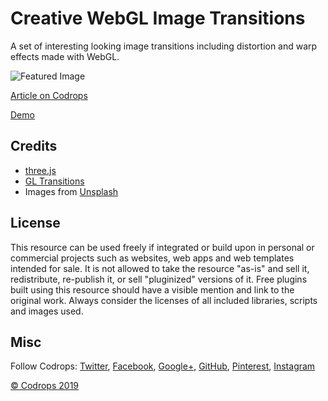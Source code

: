 # Creative WebGL Image Transitions

A set of interesting looking image transitions including distortion and warp effects made with WebGL. 

![Featured Image](https://tympanus.net/codrops/wp-content/uploads/2019/11/Webglimagetransitions_featured.jpg)

[Article on Codrops](https://tympanus.net/codrops/?p=44490)

[Demo](http://tympanus.net/Development/webGLImageTransitions/)

## Credits

*   [three.js](https://threejs.org/)
*   [GL Transitions](https://gl-transitions.com/)
*   Images from [Unsplash](https://unsplash.com/)

## License
This resource can be used freely if integrated or build upon in personal or commercial projects such as websites, web apps and web templates intended for sale. It is not allowed to take the resource "as-is" and sell it, redistribute, re-publish it, or sell "pluginized" versions of it. Free plugins built using this resource should have a visible mention and link to the original work. Always consider the licenses of all included libraries, scripts and images used.

## Misc

Follow Codrops: [Twitter](http://www.twitter.com/codrops), [Facebook](http://www.facebook.com/codrops), [Google+](https://plus.google.com/101095823814290637419), [GitHub](https://github.com/codrops), [Pinterest](http://www.pinterest.com/codrops/), [Instagram](https://www.instagram.com/codropsss/)


[© Codrops 2019](http://www.codrops.com)





